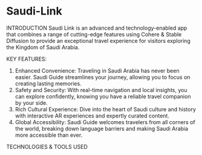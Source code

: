 # Saudi-Link


INTRODUCTION
Saudi Link is an advanced and technology-enabled app that combines a range of cutting-edge features using Cohere & Stable Diffusion to provide an exceptional travel experience for visitors exploring the Kingdom of Saudi Arabia.

KEY FEATURES:

1. Enhanced Convenience: Traveling in Saudi Arabia has never been easier. Saudi Guide streamlines your journey, allowing you to focus on creating lasting memories.
2. Safety and Security: With real-time navigation and local insights, you can explore confidently, knowing you have a reliable travel companion by your side.
3. Rich Cultural Experience: Dive into the heart of Saudi culture and history with interactive AR experiences and expertly curated content.
4. Global Accessibility: Saudi Guide welcomes travelers from all corners of the world, breaking down language barriers and making Saudi Arabia more accessible than ever.

TECHNOLOGIES & TOOLS USED

